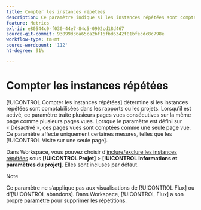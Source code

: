 ```yaml
---
title: Compter les instances répétées
description: Ce paramètre indique si les instances répétées sont comptabilisées dans les rapports.
feature: Metrics
exl-id: e80544c0-f030-44e7-84c5-0902cd18d467
source-git-commit: 93099d36a65ca2bf16fbd6342f01bfecdc8c798e
workflow-type: tm+mt
source-wordcount: '112'
ht-degree: 91%

---
```


# Compter les instances répétées

[!UICONTROL Compter les instances répétées] détermine si les instances répétées sont comptabilisées dans les rapports ou les projets. Lorsqu’il est activé, ce paramètre traite plusieurs pages vues consécutives sur la même page comme plusieurs pages vues. Lorsque le paramètre est défini sur « Désactivé », ces pages vues sont comptées comme une seule page vue. Ce paramètre affecte uniquement certaines mesures, telles que les [!UICONTROL Visite sur une seule page].

Dans Workspace, vous pouvez choisir d’[inclure/exclure les instances répétées](/help/analyze/analysis-workspace/build-workspace-project/freeform-overview.md) sous **[!UICONTROL Projet]** > **[!UICONTROL Informations et paramètres du projet]**. Elles sont incluses par défaut.

>[!NOTE]
>Ce paramètre ne s’applique pas aux visualisations de [!UICONTROL Flux] ou d’[!UICONTROL abandons]. Dans Workspace, [!UICONTROL Flux] a son propre [paramètre](/help/analyze/analysis-workspace/visualizations/c-flow/create-flow.md) pour supprimer les répétitions.
